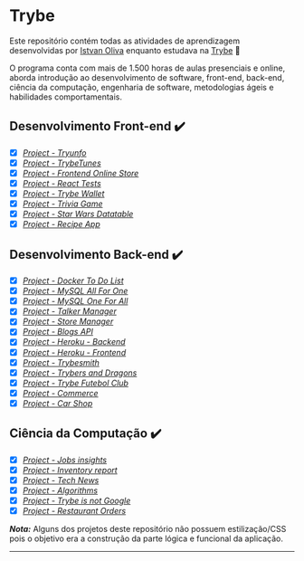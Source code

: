# Trybe

Este repositório contém todas as atividades de aprendizagem desenvolvidas por [Istvan Oliva](https://github.com/Istvanoliva) enquanto estudava na [Trybe](https://www.betrybe.com/) :rocket:

O programa conta com mais de 1.500 horas de aulas presenciais e online, aborda introdução ao desenvolvimento de software, front-end, back-end, ciência da computação, engenharia de software, metodologias ágeis e habilidades comportamentais.

## Desenvolvimento Front-end :heavy_check_mark:

- [x] _[Project - Tryunfo](https://github.com/istvanoliva/tryunfo)_
- [x] _[Project - TrybeTunes](https://github.com/istvanoliva/trybetunes)_
- [x] _[Project - Frontend Online Store](https://github.com/istvanoliva/online-store-frontend)_
- [x] _[Project - React Tests](https://github.com/istvanoliva/react-testing-RTL)_
- [x] _[Project - Trybe Wallet](https://github.com/istvanoliva/trybewallet)_
- [x] _[Project - Trivia Game](https://github.com/istvanoliva/trivia-game)_
- [x] _[Project - Star Wars Datatable](https://github.com/istvanoliva/starwars-planets-search)_
- [x] _[Project - Recipe App](https://github.com/istvanoliva/recipes-app)_

## Desenvolvimento Back-end :heavy_check_mark:

- [x] _[Project - Docker To Do List](https://github.com/istvanoliva/docker-todo-list)_
- [x] _[Project - MySQL All For One](https://github.com/istvanoliva/mysql-all-for-one)_
- [x] _[Project - MySQL One For All](https://github.com/istvanoliva/mysql-one-for-all)_
- [x] _[Project - Talker Manager](https://github.com/istvanoliva/talker-manager)_
- [x] _[Project - Store Manager](https://github.com/istvanoliva/store-manager)_
- [x] _[Project - Blogs API](https://github.com/istvanoliva/blogs-api)_
- [x] _[Project - Heroku - Backend](https://github.com/istvanoliva/heroku-deploy-back-end-app)_
- [x] _[Project - Heroku - Frontend](https://github.com/istvanoliva/heroku-deploy-front-end-app)_
- [x] _[Project - Trybesmith](https://github.com/istvanoliva/trybesmith)_
- [x] _[Project - Trybers and Dragons](https://github.com/istvanoliva/trybe-and-dragons)_
- [x] _[Project - Trybe Futebol Club](https://github.com/istvanoliva/TFC)_
- [x] _[Project - Commerce](https://github.com/istvanoliva/mongoDB-queries)_
- [x] _[Project - Car Shop](https://github.com/istvanoliva/car-shop)_

## Ciência da Computação :heavy_check_mark:
 
- [x] _[Project - Jobs insights](https://github.com/Istvanoliva/jobs-insights)_
- [x] _[Project - Inventory report](https://github.com/Istvanoliva/inventory-report)_
- [x] _[Project - Tech News](https://github.com/Istvanoliva/tech-news)_
- [x] _[Project - Algorithms](https://github.com/Istvanoliva/algorithms)_
- [x] _[Project - Trybe is not Google](https://github.com/Istvanoliva/ting)_
- [x] _[Project - Restaurant Orders](https://github.com/Istvanoliva/restaurant-orders-py)_

_**Nota:**_ Alguns dos projetos deste repositório não possuem estilização/CSS pois o objetivo era a construção da parte lógica e funcional da aplicação.

---
